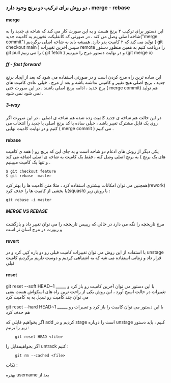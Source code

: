 ### دو روش برای ترکیب دو برنچ وجود دارد ، merge - rebase
#### merge
این دستور برای ترکیب ۲ برنچ هست و به این صورت کار می کند که شاخه ی جدید را به شاخه اصلی وصل می کند ، در صورتی که کانفلیکت نخوریم یه کامیت جدید("merge commit") تولید می کند که ۲ کامیت پدر دارد.
همیشه باید به شاخه اصلی برگردیم ( git checkout main ) سپس آخرین تغییرات remote را دریافت کنیم به همین منظور دستور git pull را می زنیم ( git fetch ) و در نهایت دستور مرج را میزنیم (git merge x)
##### ff - fast forward
این ساده ترین راه مرج کردن است و در صورتی استفاده می شود که بعد از ایجاد برنچ جدید ، برنج اصلی هیچ تغییر و کامیتی نداشته باشه و بعد از مرج ، خیلی عادی کامیت های برچ جدید ، ادامه برنچ اصلی باشند ، در این صورت حتی ( merge commit) هم تولید نمی شود نمی شود .
##### 3-way
در این حالت هم شاخه ی جدید کامیت زده شده هم شاخه ی اصلی ، در این صورت اگر روی یک فایل مشترک تغییر باشد ، خیلی ساده یا کد برنچ اصلی یا جدید را انتخاب می کنیم و در نهایت کامیت نهایی ( merge commit ) می کنیم .
#### rebase 
یکی دیگر از روش های ادغام دو شاخه است و به جای این که برنچ رو ( همه ی کامیت های یک برنچ ) به برنچ اصلی وصل کنه ،  فقط یک کامیت به شاخه ی اصلی اضافه می کند و تنها یک کامیت میبینیم .

    $ git checkout feature
    $ git rebase  master
همچنین می توان امکانات بیشتری استفاده کرد ، مثلا متن کامیت ها را بهتر کرد(rework) یا بخشی از کامیت ها را حذف کرد(squash) با روش زیر : 
    
    git rebase -i master

##### MERGE VS REBASE
مرج تاریخچه را نگه می دارد در حالی که ریبیس تاریخچه را می توان تغییر داد  و بازگشت و ریورت در مرج آسان تر است 
#### revert
با استفاده از این روش می توان تغییرات کامیت قبلی رو دو باره کپی کرد و در unstage قرار داد و زمانی استفاده می شه که یه اشتباهی کردیم و دوست داریم برگردیم کامیت قبلی

#### reset
git reset --soft HEAD~1          _____   با این دستور می توان آخرین کامیت رو باز کرد و تغییرات در حالت اسیج آورد ، این روش یکی از راحت ترین راه های اسکواش هست یعنی می توان چند کامیت رو تبدیل به یه کامیت کرد

git reset --hard HEAD~1          _____  با این دستور می توان کامیت را باز کرد و تغییرات رو هم حذف کرد

اگر بخواهیم فایلی که add کردیم و در stage است را دوباره unstage کنیم ، باید دستور زیر را بزنیم : 

        git reset HEAD <file>
اگر بخواهیمفایل را untrack کنیم :

        git rm --cached <file>


نکات :

بهتره username  بعد از
    
